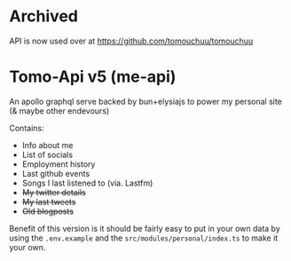 # Archived
API is now used over at https://github.com/tomouchuu/tomouchuu

# Tomo-Api v5 (me-api)

An apollo graphql serve backed by bun+elysiajs to power my personal site (& maybe other endevours)

Contains:

- Info about me
- List of socials
- Employment history
- Last github events
- Songs I last listened to (via. Lastfm)
- ~~My twitter details~~
- ~~My last tweets~~
- ~~Old blogposts~~

Benefit of this version is it should be fairly easy to put in your own data by using the `.env.example` and the `src/modules/personal/index.ts` to make it your own.
